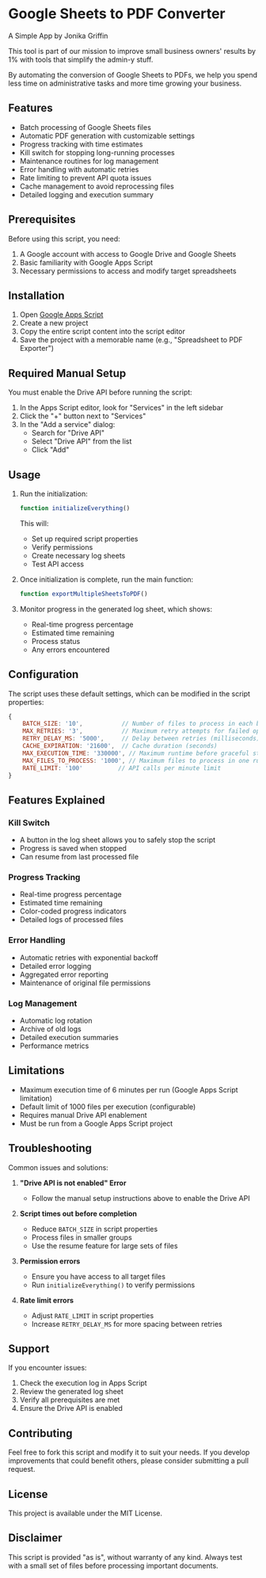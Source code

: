 # Google Sheets to PDF Converter

A Simple App by Jonika Griffin

This tool is part of our mission to improve small business owners' results by 1% with tools that simplify the admin-y stuff. 

By automating the conversion of Google Sheets to PDFs, we help you spend less time on administrative tasks and more time growing your business.

## Features

- Batch processing of Google Sheets files
- Automatic PDF generation with customizable settings
- Progress tracking with time estimates
- Kill switch for stopping long-running processes
- Maintenance routines for log management
- Error handling with automatic retries
- Rate limiting to prevent API quota issues
- Cache management to avoid reprocessing files
- Detailed logging and execution summary

## Prerequisites

Before using this script, you need:

1. A Google account with access to Google Drive and Google Sheets
2. Basic familiarity with Google Apps Script
3. Necessary permissions to access and modify target spreadsheets

## Installation

1. Open [Google Apps Script](https://script.google.com)
2. Create a new project
3. Copy the entire script content into the script editor
4. Save the project with a memorable name (e.g., "Spreadsheet to PDF Exporter")

## Required Manual Setup

You must enable the Drive API before running the script:

1. In the Apps Script editor, look for "Services" in the left sidebar
2. Click the "+" button next to "Services"
3. In the "Add a service" dialog:
   - Search for "Drive API"
   - Select "Drive API" from the list
   - Click "Add"

## Usage

1. Run the initialization:
   ```javascript
   function initializeEverything()
   ```
   This will:
   - Set up required script properties
   - Verify permissions
   - Create necessary log sheets
   - Test API access

2. Once initialization is complete, run the main function:
   ```javascript
   function exportMultipleSheetsToPDF()
   ```

3. Monitor progress in the generated log sheet, which shows:
   - Real-time progress percentage
   - Estimated time remaining
   - Process status
   - Any errors encountered

## Configuration

The script uses these default settings, which can be modified in the script properties:

```javascript
{
    BATCH_SIZE: '10',           // Number of files to process in each batch
    MAX_RETRIES: '3',           // Maximum retry attempts for failed operations
    RETRY_DELAY_MS: '5000',     // Delay between retries (milliseconds)
    CACHE_EXPIRATION: '21600',  // Cache duration (seconds)
    MAX_EXECUTION_TIME: '330000', // Maximum runtime before graceful stop (milliseconds)
    MAX_FILES_TO_PROCESS: '1000', // Maximum files to process in one run
    RATE_LIMIT: '100'          // API calls per minute limit
}
```

## Features Explained

### Kill Switch
- A button in the log sheet allows you to safely stop the script
- Progress is saved when stopped
- Can resume from last processed file

### Progress Tracking
- Real-time progress percentage
- Estimated time remaining
- Color-coded progress indicators
- Detailed logs of processed files

### Error Handling
- Automatic retries with exponential backoff
- Detailed error logging
- Aggregated error reporting
- Maintenance of original file permissions

### Log Management
- Automatic log rotation
- Archive of old logs
- Detailed execution summaries
- Performance metrics

## Limitations

- Maximum execution time of 6 minutes per run (Google Apps Script limitation)
- Default limit of 1000 files per execution (configurable)
- Requires manual Drive API enablement
- Must be run from a Google Apps Script project

## Troubleshooting

Common issues and solutions:

1. **"Drive API is not enabled" Error**
   - Follow the manual setup instructions above to enable the Drive API

2. **Script times out before completion**
   - Reduce `BATCH_SIZE` in script properties
   - Process files in smaller groups
   - Use the resume feature for large sets of files

3. **Permission errors**
   - Ensure you have access to all target files
   - Run `initializeEverything()` to verify permissions

4. **Rate limit errors**
   - Adjust `RATE_LIMIT` in script properties
   - Increase `RETRY_DELAY_MS` for more spacing between retries

## Support

If you encounter issues:
1. Check the execution log in Apps Script
2. Review the generated log sheet
3. Verify all prerequisites are met
4. Ensure the Drive API is enabled

## Contributing

Feel free to fork this script and modify it to suit your needs. If you develop improvements that could benefit others, please consider submitting a pull request.

## License

This project is available under the MIT License.

## Disclaimer

This script is provided "as is", without warranty of any kind. Always test with a small set of files before processing important documents.
